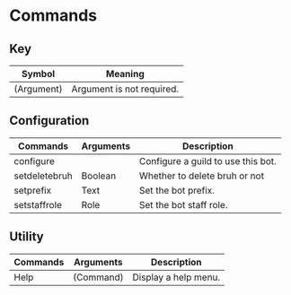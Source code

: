# Commands

## Key 
| Symbol      | Meaning                        |
| ----------- | ------------------------------ |
| (Argument)  | Argument is not required.      |

## Configuration
| Commands      | Arguments | Description                        |
| ------------- | --------- | ---------------------------------- |
| configure     |           | Configure a guild to use this bot. |
| setdeletebruh | Boolean   | Whether to delete bruh or not      |
| setprefix     | Text      | Set the bot prefix.                |
| setstaffrole  | Role      | Set the bot staff role.            |

## Utility
| Commands | Arguments | Description          |
| -------- | --------- | -------------------- |
| Help     | (Command) | Display a help menu. |

